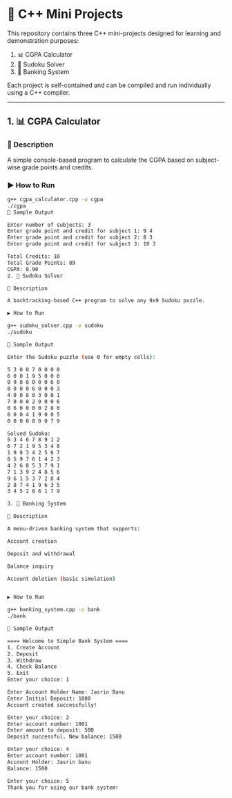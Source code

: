 # 🎯 C++ Mini Projects

This repository contains three C++ mini-projects designed for learning and demonstration purposes:

1. 📊 CGPA Calculator  
2. 🧩 Sudoku Solver  
3. 🏦 Banking System

Each project is self-contained and can be compiled and run individually using a C++ compiler.

---

## 1. 📊 CGPA Calculator

### 📄 Description
A simple console-based program to calculate the CGPA based on subject-wise grade points and credits.

### ▶ How to Run
```bash
g++ cgpa_calculator.cpp -o cgpa
./cgpa
🧾 Sample Output

Enter number of subjects: 3
Enter grade point and credit for subject 1: 9 4
Enter grade point and credit for subject 2: 8 3
Enter grade point and credit for subject 3: 10 3

Total Credits: 10
Total Grade Points: 89
CGPA: 8.90
2. 🧩 Sudoku Solver

📄 Description

A backtracking-based C++ program to solve any 9x9 Sudoku puzzle.

▶ How to Run

g++ sudoku_solver.cpp -o sudoku
./sudoku

🧾 Sample Output

Enter the Sudoku puzzle (use 0 for empty cells):

5 3 0 0 7 0 0 0 0
6 0 0 1 9 5 0 0 0
0 9 8 0 0 0 0 6 0
8 0 0 0 6 0 0 0 3
4 0 0 8 0 3 0 0 1
7 0 0 0 2 0 0 0 6
0 6 0 0 0 0 2 8 0
0 0 0 4 1 9 0 0 5
0 0 0 0 8 0 0 7 9

Solved Sudoku:
5 3 4 6 7 8 9 1 2
6 7 2 1 9 5 3 4 8
1 9 8 3 4 2 5 6 7
8 5 9 7 6 1 4 2 3
4 2 6 8 5 3 7 9 1
7 1 3 9 2 4 8 5 6
9 6 1 5 3 7 2 8 4
2 8 7 4 1 9 6 3 5
3 4 5 2 8 6 1 7 9

3. 🏦 Banking System

📄 Description

A menu-driven banking system that supports:

Account creation

Deposit and withdrawal

Balance inquiry

Account deletion (basic simulation)


▶ How to Run

g++ banking_system.cpp -o bank
./bank

🧾 Sample Output

==== Welcome to Simple Bank System ====
1. Create Account
2. Deposit
3. Withdraw
4. Check Balance
5. Exit
Enter your choice: 1

Enter Account Holder Name: Jasrin Banu
Enter Initial Deposit: 1000
Account created successfully!

Enter your choice: 2
Enter account number: 1001
Enter amount to deposit: 500
Deposit successful. New balance: 1500

Enter your choice: 4
Enter account number: 1001
Account Holder: Jasrin banu
Balance: 1500

Enter your choice: 5
Thank you for using our bank system!

